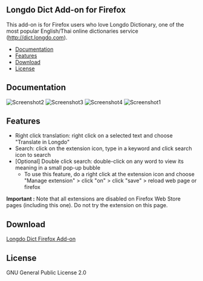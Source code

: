 Longdo Dict Add-on for Firefox
-------------

This add-on is for Firefox users who love Longdo Dictionary, one of the most popular English/Thai online dictionaries service (http://dict.longdo.com).
* [Documentation](#documentation)
* [Features](#features)
* [Download](#download)
* [License](#license)

## Documentation
![Screenshot2](https://user-images.githubusercontent.com/51812582/62185585-415ec000-b38d-11e9-95ab-31a08c9b28d6.png)
![Screenshot3](https://user-images.githubusercontent.com/51812582/62185590-47ed3780-b38d-11e9-9864-dda1379ac09d.png)
![Screenshot4](https://user-images.githubusercontent.com/51812582/62185591-47ed3780-b38d-11e9-8818-77fef0932bbf.png)
![Screenshot1](https://user-images.githubusercontent.com/51812582/62185600-4cb1eb80-b38d-11e9-93a0-d43852e117ec.png)


## Features
- Right click translation: right click on a selected text and choose "Translate in Longdo"
- Search: click on the extension icon, type in a keyword and click search icon to search
- [Optional] Double click search: double-click on any word to view its meaning in a small pop-up bubble
   - To use this feature, do a right click at the extension icon and choose "Manage extension"  >  click "on" > click "save" >  reload web page or firefox  

**Important :** Note that all extensions are disabled on Firefox Web Store pages (including this one). Do not try the extension on this page.

## Download
[Longdo Dict Firefox Add-on](https://addons.mozilla.org/th/firefox/addon/longdo-dict-add-on/)

## License
GNU General Public License 2.0
